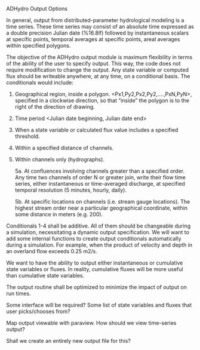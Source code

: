 ADHydro Output Options

In general, output from distributed-parameter hydrological modeling is a time series.   These time series may consist of an absolute time expressed as a double precision Julian date (%16.8lf) followed by instantaneous scalars at specific points, temporal averages at specific points, areal averages within specified polygons. 

The objective of the ADHydro output module is maximum flexibility in terms of the ability of the user to specify output. This way, the code does not require modification to change the output. Any state variable or computed flux should be writeable anywhere, at any time, on a conditional basis. The conditionals would include:

1. Geographical region, inside a polygon. <Px1,Py2,Px2,Py2,….,PxN,PyN>, specified in a clockwise direction, so that “inside” the polygon is to the right of the direction of drawing.
2. Time period <Julian date beginning, Julian date end>
3. When a state variable or calculated flux value includes a specified threshold.  
4. Within a specified distance of channels.
5. Within channels only (hydrographs).

	5a. At confluences involving channels greater than a specified order. Any time two channels of order N or greater join, write their flow time series, either instantaneous or time-averaged discharge, at specified temporal resolution (5 minutes, hourly, daily).

	5b. At specific locations on channels (i.e. stream gauge locations). The highest stream order near a particular geographical coordinate, within some distance in meters (e.g. 200).

Conditionals 1-4 shall be additive. All of them should be changeable during a simulation, necessitating a dynamic output specification. We will want to add some internal functions to create output conditionals automatically during a simulation. For example, when the product of velocity and depth in an overland flow exceeds 0.25 m2/s.

We want to have the ability to output either instantaneous or cumulative state variables or fluxes. In reality, cumulative fluxes will be more useful than cumulative state variables.

The output routine shall be optimized to minimize the impact of output on run times.

Some interface will be required? Some list of state variables and fluxes that user picks/chooses from?  

Map output viewable with paraview. How should we view time-series output?

Shall we create an entirely new output file for this?
